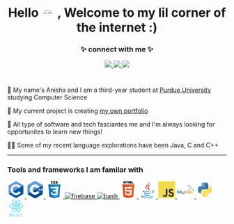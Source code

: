 <!-- introduction -->
<h1 align="center"> 
  Hello <img src="hello.gif" width=30px> , Welcome to my lil corner of the internet :) 
</h1> 

<!-- connect w me -->

<h3 align="center"> 
  ✨ connect with me ✨  
</h3>

<p align="center">
  <a href="https://www.linkedin.com/in/joanisha/">
    <img src="https://img.shields.io/badge/LinkedIn-0A66C2?logo=linkedin&logoColor=white&style=for-the-badge"> 
  </a>
  <a href="https://github.com/anishajoshi"> 
    <img src="https://img.shields.io/github/followers/anishajoshi?logo=github&style=for-the-badge" 
  </a>
    <a href="mailto:joshianisha15@gmail.com">
      <img src="https://img.shields.io/badge/GMAIL-EA4335?logo=gmail&logoColor=white&style=for-the-badge"> 
    </a>
</p>
  
<!-- i wish i knew a better way to make a simple line -->
<h1></h1>

<p> 🚂 My name's Anisha and I am a third-year student at <a href="https://www.cs.purdue.edu/" target="_blank"> Purdue University </a> studying Computer Science </p>
<p> 🔭 My current project is creating <a href="https://anishajoshi.github.io/" target="_blank"> my own portfolio </a> </p>
<p> 🌱 All type of software and tech fasciantes me and I'm always looking for  opportunites to learn new things! </p>
<p> 👩‍💻 Some of my recent language explorations have been Java, C and C++ </p>

---

<!-- tools and frameworks logos -->

<h3 align="left"> Tools and frameworks I am familar with </h3>

<p align="left"> <a href="https://www.cprogramming.com/" target="_blank" rel="noreferrer"> <img src="https://raw.githubusercontent.com/devicons/devicon/master/icons/c/c-original.svg" alt="c" width="40" height="40"/> </a> <a href="https://www.w3schools.com/cpp/" target="_blank" rel="noreferrer"> <img src="https://raw.githubusercontent.com/devicons/devicon/master/icons/cplusplus/cplusplus-original.svg" alt="cplusplus" width="40" height="40"/> </a> <a href="https://www.w3schools.com/css/" target="_blank" rel="noreferrer"> <img src="https://raw.githubusercontent.com/devicons/devicon/master/icons/css3/css3-original-wordmark.svg" alt="css3" width="40" height="40"/> </a> <a href="https://firebase.google.com/" target="_blank" rel="noreferrer"> <img src="https://www.vectorlogo.zone/logos/firebase/firebase-icon.svg" alt="firebase" width="40" height="40"/> </a> <a href="https://www.gnu.org/software/bash/" target="_blank" rel="noreferrer"> <img src="https://www.vectorlogo.zone/logos/gnu_bash/gnu_bash-icon.svg" alt="bash" width="40" height="40"/> </a>  <a href="https://www.w3.org/html/" target="_blank" rel="noreferrer"> <img src="https://raw.githubusercontent.com/devicons/devicon/master/icons/html5/html5-original-wordmark.svg" alt="html5" width="40" height="40"/> </a> <a href="https://www.java.com" target="_blank" rel="noreferrer"> <img src="https://raw.githubusercontent.com/devicons/devicon/master/icons/java/java-original.svg" alt="java" width="40" height="40"/> </a> <a href="https://developer.mozilla.org/en-US/docs/Web/JavaScript" target="_blank" rel="noreferrer"> <img src="https://raw.githubusercontent.com/devicons/devicon/master/icons/javascript/javascript-original.svg" alt="javascript" width="40" height="40"/> </a> <a href="https://www.mysql.com/" target="_blank" rel="noreferrer"> <img src="https://raw.githubusercontent.com/devicons/devicon/master/icons/mysql/mysql-original-wordmark.svg" alt="mysql" width="40" height="40"/> </a> <a href="https://www.python.org" target="_blank" rel="noreferrer"> <img src="https://raw.githubusercontent.com/devicons/devicon/master/icons/python/python-original.svg" alt="python" width="40" height="40"/> </a> <a href="https://reactjs.org/" target="_blank" rel="noreferrer"> <img src="https://raw.githubusercontent.com/devicons/devicon/master/icons/react/react-original-wordmark.svg" alt="react" width="40" height="40"/> </a> </p>
